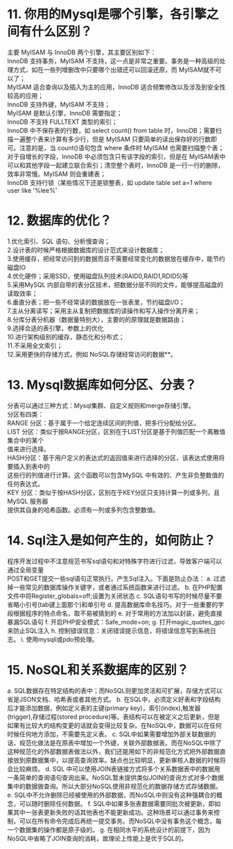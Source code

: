 # 11. 你用的Mysql是哪个引擎，各引擎之间有什么区别？
主要 MyISAM 与 InnoDB 两个引擎，其主要区别如下：<br />
InnoDB 支持事务，MyISAM 不支持，这一点是非常之重要。事务是一种高级的处理方式，如在一些列增删改中只要哪个出错还可以回滚还原，而 MyISAM就不可以了；<br />
MyISAM 适合查询以及插入为主的应用，InnoDB 适合频繁修改以及涉及到安全性较高的应用；<br />
InnoDB 支持外键，MyISAM 不支持；<br />
MyISAM 是默认引擎，InnoDB 需要指定；<br />
InnoDB 不支持 FULLTEXT 类型的索引；<br />
InnoDB 中不保存表的行数，如 select count() from table 时，InnoDB；需要扫描一遍整个表来计算有多少行，但是 MyISAM 只要简单的读出保存好的行数即可。注意的是，当 count()语句包含 where 条件时 MyISAM 也需要扫描整个表；<br />
对于自增长的字段，InnoDB 中必须包含只有该字段的索引，但是在 MyISAM表中可以和其他字段一起建立联合索引；清空整个表时，InnoDB 是一行一行的删除，效率非常慢。MyISAM 则会重建表；<br />
InnoDB 支持行锁（某些情况下还是锁整表，如 update table set a=1 where user like '%lee%'
# 12. 数据库的优化？
1.优化索引、SQL 语句、分析慢查询；<br />
2.设计表的时候严格根据数据库的设计范式来设计数据库；<br />
3.使用缓存，把经常访问到的数据而且不需要经常变化的数据放在缓存中，能节约磁盘IO<br />
4.优化硬件；采用SSD，使用磁盘队列技术(RAID0,RAID1,RDID5)等<br />
5.采用MySQL 内部自带的表分区技术，把数据分层不同的文件，能够提高磁盘的读取效率；<br />
6.垂直分表；把一些不经常读的数据放在一张表里，节约磁盘I/O；<br />
7.主从分离读写；采用主从复制把数据库的读操作和写入操作分离开来；<br />
8.分库分表分机器（数据量特别大），主要的的原理就是数据路由；<br />
9.选择合适的表引擎，参数上的优化<br />
10.进行架构级别的缓存，静态化和分布式；<br />
11.不采用全文索引；<br />
12.采用更快的存储方式，例如 NoSQL存储经常访问的数据**。
# 13. Mysql数据库如何分区、分表？
分表可以通过三种方式：Mysql集群、自定义规则和merge存储引擎。<br />
分区有四类：<br />
RANGE 分区：基于属于一个给定连续区间的列值，把多行分配给分区。<br />
LIST 分区：类似于按RANGE分区，区别在于LIST分区是基于列值匹配一个离散值集合中的某个<br />
值来进行选择。<br />
HASH分区：基于用户定义的表达式的返回值来进行选择的分区，该表达式使用将要插入到表中的<br />
这些行的列值进行计算。这个函数可以包含MySQL 中有效的、产生非负整数值的任何表达式。<br />
KEY 分区：类似于按HASH分区，区别在于KEY分区只支持计算一列或多列，且MySQL 服务器<br />
提供其自身的哈希函数。必须有一列或多列包含整数值。
# 14. Sql注入是如何产生的，如何防止？
程序开发过程中不注意规范书写sql语句和对特殊字符进行过滤，导致客户端可以通过全局变量<br />
POST和GET提交一些sql语句正常执行。产生Sql注入。下面是防止办法：
a. 过滤掉一些常见的数据库操作关键字，或者通过系统函数来进行过滤。
b. 在PHP配置文件中将Register_globals=off;设置为关闭状态
c. SQL语句书写的时候尽量不要省略小引号(tab键上面那个)和单引号
d. 提高数据库命名技巧，对于一些重要的字段根据程序的特点命名，取不易被猜到的
e. 对于常用的方法加以封装，避免直接暴漏SQL语句
f. 开启PHP安全模式：Safe_mode=on;
g. 打开magic_quotes_gpc来防止SQL注入
h. 控制错误信息：关闭错误提示信息，将错误信息写到系统日志。
i. 使用mysqli或pdo预处理。
# 15. NoSQL和关系数据库的区别？
a. SQL数据存在特定结构的表中；而NoSQL则更加灵活和可扩展，存储方式可以省是JSON文档、哈希表或者其他方式。
b. 在SQL中，必须定义好表和字段结构后才能添加数据，例如定义表的主键(primary key)，索引(index),触发器(trigger),存储过程(stored procedure)等。表结构可以在被定义之后更新，但是如果有比较大的结构变更的话就会变得比较复杂。在NoSQL中，数据可以在任何时候任何地方添加，不需要先定义表。
c. SQL中如果需要增加外部关联数据的话，规范化做法是在原表中增加一个外键，关联外部数据表。而在NoSQL中除了这种规范化的外部数据表做法以外，我们还能用如下的非规范化方式把外部数据直<br />
接放到原数据集中，以提高查询效率。缺点也比较明显，更新审核人数据的时候将会比较麻烦。
d. SQL 中可以使用JOIN表链接方式将多个关系数据表中的数据用一条简单的查询语句查询出来。NoSQL暂未提供类似JOIN的查询方式对多个数据集中的数据做查询。所以大部分NoSQL使用非规范化的数据存储方式存储数据。
e. SQL中不允许删除已经被使用的外部数据，而NoSQL中则没有这种强耦合的概念，可以随时删除任何数据。
f. SQL中如果多张表数据需要同批次被更新，即如果其中一张表更新失败的话其他表也不能更新成功。这种场景可以通过事务来控制，可以在所有命令完成后再统一提交事务。而NoSQL中没有事务这个概念，每一个数据集的操作都是原子级的。
g. 在相同水平的系统设计的前提下，因为NoSQL中省略了JOIN查询的消耗，故理论上性能上是优于SQL的。